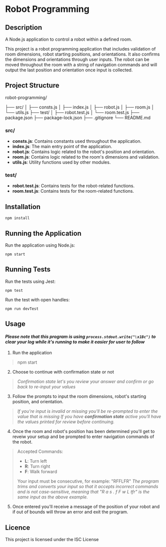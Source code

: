 # Robot Programming

## Description

A Node.js application to control a robot within a defined room.

This project is a robot programming application that includes validation of room dimensions, robot starting positions, and orientations. It also confirms the dimensions and orientations through user inputs.
The robot can be moved throughout the room with a string of navigation commands and will output the last position and orientation once input is collected.

## Project Structure

robot-programming/

├── src/
│ ├── consts.js
│ ├── index.js
│ ├── robot.js
│ ├── room.js
│ └── utils.js
├── test/
│ ├── robot.test.js
│ └── room.test.js
├── package.json
├── package-lock.json
├── .gitignore
└── README.md

### src/

-  **consts.js**: Contains constants used throughout the application.
-  **index.js**: The main entry point of the application.
-  **robot.js**: Contains logic related to the robot's position and orientation.
-  **room.js**: Contains logic related to the room's dimensions and validation.
-  **utils.js**: Utility functions used by other modules.

### test/
 
-  **robot.test.js**: Contains tests for the robot-related functions.
-  **room.test.js**: Contains tests for the room-related functions.
  
## Installation

`npm install`

## Running the Application

Run the application using Node.js:

`npm start`

## Running Tests

Run the tests using Jest:

`npm test`

Run the test with open handles:

`npm run devTest`
  
## Usage

#### *Please note that this program is using `process.stdout.write("\x1Bc")` to clear your log while it's running to make it easier for user to follow*


1. Run the application

> npm start

2. Choose to continue with confirmation state or not

>  *Confirmation state let's you review your answer and confirm or go back to re-input your values*

3. Follow the prompts to input the room dimensions, robot's starting position, and orientation.

>  *If you're input is invalid or missing you'll be re-prompted to enter the value that is missing*
>  *If you have **confirmation state** active you'll have the values printed for review before continuing.*

4. Once the room and robot's position has been determined you'll get to reveiw your setup and be prompted to enter navigation commands of the robot.

> Accepted Commands:
>  -  **L**: Turn left
>  -  **R**: Turn right
>  -  **F**: Walk forward
>  
> Your input must be consecutive, for example: "RFFLFR"
>  *The program trims and converts your input so that it accepts incorrect commands and is not case-sensitive, meaning that "R a s . f F w L tfr" is the same input as the above example.*

5. Once entered you'll receive a message of the position of your robot and if out of bounds will throw an error and exit the program.

## Licence

This project is licensed under the ISC License